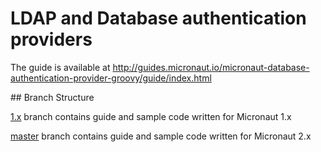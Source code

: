 # LDAP and Database authentication providers #

The guide is available at http://guides.micronaut.io/micronaut-database-authentication-provider-groovy/guide/index.html

## Branch Structure

[1.x](https://github.com/micronaut-guides/micronaut-database-authentication-provider/tree/1.x) branch contains guide and sample code written for Micronaut 1.x

[master](https://github.com/micronaut-guides/micronaut-database-authentication-provider/tree/master) branch contains guide and sample code written for Micronaut 2.x

